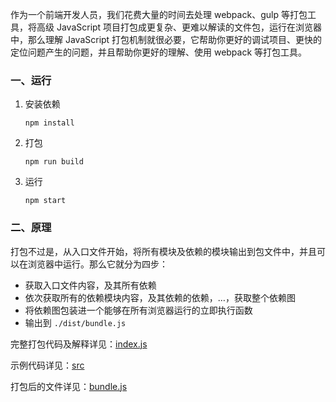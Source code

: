 作为一个前端开发人员，我们花费大量的时间去处理 webpack、gulp 等打包工具，将高级  JavaScript 项目打包成更复杂、更难以解读的文件包，运行在浏览器中，那么理解 JavaScript 打包机制就很必要，它帮助你更好的调试项目、更快的定位问题产生的问题，并且帮助你更好的理解、使用 webpack 等打包工具。

### 一、运行

1. 安装依赖

   ```shell
   npm install
   ```

2. 打包

   ```shell
   npm run build
   ```

3. 运行

   ```shell
   npm start
   ```

### 二、原理

打包不过是，从入口文件开始，将所有模块及依赖的模块输出到包文件中，并且可以在浏览器中运行。那么它就分为四步：

- 获取入口文件内容，及其所有依赖
- 依次获取所有的依赖模块内容，及其依赖的依赖，…，获取整个依赖图
- 将依赖图包装进一个能够在所有浏览器运行的立即执行函数
- 输出到 `./dist/bundle.js` 

完整打包代码及解释详见：[index.js](https://github.com/sisterAn/minipack/blob/master/index.js)

示例代码详见：[src](https://github.com/sisterAn/minipack/tree/master/src)

打包后的文件详见：[bundle.js](https://github.com/sisterAn/minipack/blob/master/dist/bundle.js)

